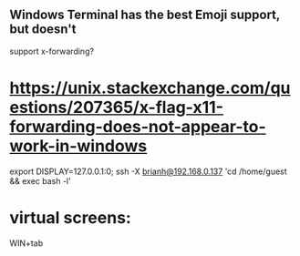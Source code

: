 

## Windows Terminal has the best Emoji support, but doesn't
support x-forwarding? 

# https://unix.stackexchange.com/questions/207365/x-flag-x11-forwarding-does-not-appear-to-work-in-windows
export DISPLAY=127.0.0.1:0; 
ssh -X brianh@192.168.0.137 'cd /home/guest && exec bash -l'

# virtual screens:
WIN+tab 

